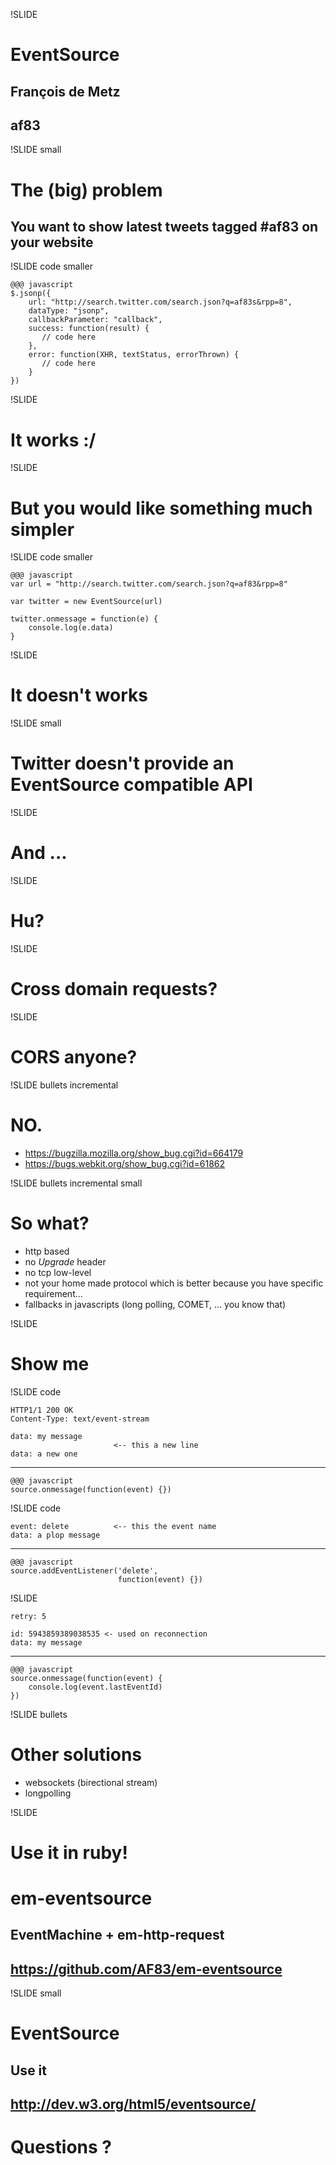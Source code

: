 !SLIDE
# EventSource
## François de Metz
## af83

!SLIDE small
# The (big) problem
## You want to show latest tweets tagged #af83 on your website

!SLIDE code smaller

    @@@ javascript
    $.jsonp({
        url: "http://search.twitter.com/search.json?q=af83s&rpp=8",
        dataType: "jsonp",
        callbackParameter: "callback",
        success: function(result) {
           // code here
        },
        error: function(XHR, textStatus, errorThrown) {
           // code here
        }
    })

!SLIDE
# It works :/

!SLIDE
# But you would like something much simpler

!SLIDE code smaller

    @@@ javascript
    var url = "http://search.twitter.com/search.json?q=af83&rpp=8"
    
    var twitter = new EventSource(url)
    
    twitter.onmessage = function(e) {
        console.log(e.data)
    }

!SLIDE
# It doesn't works

!SLIDE small
# Twitter doesn't provide an EventSource compatible API

!SLIDE
# And ...

!SLIDE
# Hu?

!SLIDE
# Cross domain requests?

!SLIDE
# CORS anyone?

!SLIDE bullets incremental
# NO.

* https://bugzilla.mozilla.org/show_bug.cgi?id=664179
* https://bugs.webkit.org/show_bug.cgi?id=61862

!SLIDE bullets incremental small
# So what?

* http based
* no *Upgrade* header
* no tcp low-level
* not your home made protocol which is better because you have specific requirement...
* fallbacks in javascripts (long polling, COMET, ... you know that)

!SLIDE
# Show me

!SLIDE code

    HTTP1/1 200 OK
    Content-Type: text/event-stream

    data: my message
                           <-- this a new line
    data: a new one

---

    @@@ javascript
    source.onmessage(function(event) {})

!SLIDE code

    event: delete          <-- this the event name
    data: a plop message
    
---

    @@@ javascript
    source.addEventListener('delete', 
                            function(event) {})

!SLIDE

    retry: 5
    
    id: 5943859389038535 <- used on reconnection
    data: my message

---

    @@@ javascript
    source.onmessage(function(event) {
        console.log(event.lastEventId)
    })

!SLIDE bullets
# Other solutions

* websockets (birectional stream)
* longpolling

!SLIDE
# Use it in ruby!
# em-eventsource

## EventMachine + em-http-request
## https://github.com/AF83/em-eventsource

!SLIDE small
# EventSource
## Use it
## http://dev.w3.org/html5/eventsource/
# Questions ?

